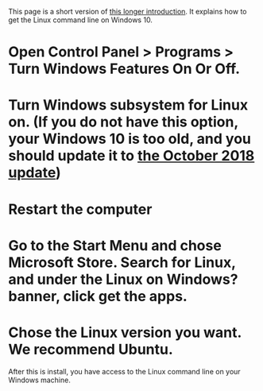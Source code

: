 

This page is a short version of [this longer introduction](https://www.howtogeek.com/249966/how-to-install-and-use-the-linux-bash-shell-on-windows-10/). It explains how to get the Linux command line on Windows 10.


# Open **Control Panel > Programs > Turn Windows Features On Or Off**.
# Turn **Windows subsystem for Linux** on. (If you do not have this option, your Windows 10 is too old, and you should  update it to [the October 2018 update](https://www.techradar.com/how-to/how-to-download-and-install-the-windows-10-fall-creators-update-right-now))
# Restart the computer
# Go to the Start Menu and chose **Microsoft Store**. Search for **Linux**, and under the **Linux on Windows?** banner, click **get the apps**.
# Chose the Linux version you want. We recommend Ubuntu.


After this is install, you have access to the Linux command line on your Windows machine.




